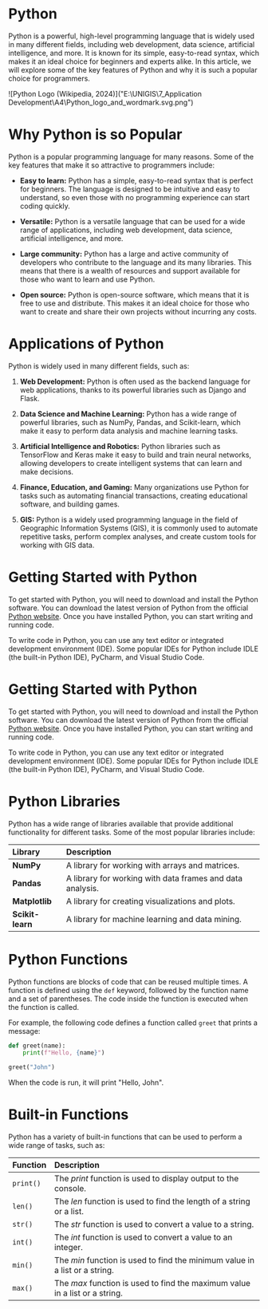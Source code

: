 # **Python**

Python is a powerful, high-level programming language that is widely used in many different fields,
including web development, data science, artificial intelligence, and more. It is known for its simple,
easy-to-read syntax, which makes it an ideal choice for beginners and experts alike. In this article,
we will explore some of the key features of Python and why it is such a popular choice for
programmers.

![Python Logo (Wikipedia, 2024)]("E:\UNIGIS\7_Application Development\A4\Python_logo_and_wordmark.svg.png")

# **Why Python is so Popular**

Python is a popular programming language for many reasons. Some of the key features that make
it so attractive to programmers include:

- **Easy to learn:** Python has a simple, easy-to-read syntax that is perfect for beginners. The language is designed to be intuitive and easy to understand, so even those with no programming experience can start coding quickly.

- **Versatile:** Python is a versatile language that can be used for a wide range of applications, including web development, data science, artificial intelligence, and more.

- **Large community:** Python has a large and active community of developers who contribute to the language and its many libraries. This means that there is a wealth of resources and support available for those who want to learn and use Python.

- **Open source:** Python is open-source software, which means that it is free to use and distribute. This makes it an ideal choice for those who want to create and share their own projects without incurring any costs.

# **Applications of Python**

Python is widely used in many different fields, such as:

1. **Web Development:** Python is often used as the backend language for web applications, thanks to its powerful libraries such as Django and Flask.

2. **Data Science and Machine Learning:** Python has a wide range of powerful libraries, such as NumPy, Pandas, and Scikit-learn, which make it easy to perform data analysis and machine learning tasks.

3. **Artificial Intelligence and Robotics:** Python libraries such as TensorFlow and Keras make it easy to build and train neural networks, allowing developers to create intelligent systems that can learn and make decisions.

4. **Finance, Education, and Gaming:** Many organizations use Python for tasks such as automating financial transactions, creating educational software, and building games.

5. **GIS:** Python is a widely used programming language in the field of Geographic Information Systems (GIS), it is commonly used to automate repetitive tasks, perform complex analyses, and create custom tools for working with GIS data.

# **Getting Started with Python**

To get started with Python, you will need to download and install the Python software. You can download the latest version of Python from the official [Python website](https://www.python.org/downloads). Once you have installed Python, you can start writing and running code.

To write code in Python, you can use any text editor or integrated development environment (IDE). Some popular IDEs for Python include IDLE (the built-in Python IDE), PyCharm, and Visual Studio Code.

# **Getting Started with Python**

To get started with Python, you will need to download and install the Python software. You can download the latest version of Python from the official [Python website](https://www.python.org/downloads). Once you have installed Python, you can start writing and running code.

To write code in Python, you can use any text editor or integrated development environment (IDE). Some popular IDEs for Python include IDLE (the built-in Python IDE), PyCharm, and Visual Studio Code.

# **Python Libraries**

Python has a wide range of libraries available that provide additional functionality for different tasks. Some of the most popular libraries include:

| **Library**     | **Description**                                           |
| :-------------- | :-------------------------------------------------------- |
| **NumPy**       | A library for working with arrays and matrices.           |
| **Pandas**      | A library for working with data frames and data analysis. |
| **Matplotlib**  | A library for creating visualizations and plots.          |
| **Scikit-learn**| A library for machine learning and data mining.           |

# **Python Functions**

Python functions are blocks of code that can be reused multiple times. A function is defined using
the `def` keyword, followed by the function name and a set of parentheses. The code inside the
function is executed when the function is called.

For example, the following code defines a function called `greet` that prints a message:

```python
def greet(name):
    print(f"Hello, {name}")

greet("John")
```

When the code is run, it will print "Hello, John".

# **Built-in Functions**

Python has a variety of built-in functions that can be used to perform a wide range of tasks, such as:

| **Function** | **Description**                                                            |
| :----------- | :------------------------------------------------------------------------- |
| `print()`    | The _print_ function is used to display output to the console.             |
| `len()`      | The _len_ function is used to find the length of a string or a list.       |
| `str()`      | The _str_ function is used to convert a value to a string.                 |
| `int()`      | The _int_ function is used to convert a value to an integer.               |
| `min()`      | The _min_ function is used to find the minimum value in a list or a string.|
| `max()`      | The _max_ function is used to find the maximum value in a list or a string.|
